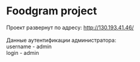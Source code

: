 # Foodgram project

Проект развернут по адресу: http://130.193.41.46/ <br><br>
Данные аутентификации администратора: <br>
username - admin <br>
login - admin